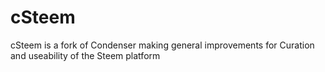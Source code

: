 # cSteem
cSteem is a fork of Condenser making general improvements for Curation and useability of the Steem platform
